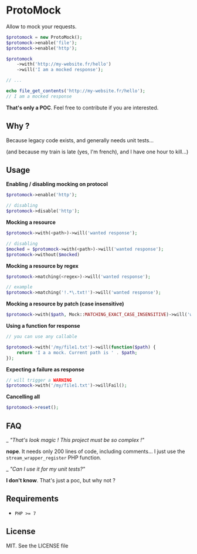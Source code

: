 ProtoMock
=====

Allow to mock your requests.

```php
$protomock = new ProtoMock();
$protomock->enable('file');
$protomock->enable('http');

$protomock
    ->with('http://my-website.fr/hello')
    ->will('I am a mocked response');

// ...

echo file_get_contents('http://my-website.fr/hello');
// I am a mocked response
```

**That's only a POC**. Feel free to contribute if you are interested.

Why ?
-----

Because legacy code exists, and generally needs unit tests...

(and because my train is late (yes, I'm french), and I have one hour to kill...)

Usage
-----

**Enabling / disabling mocking on protocol**

```php
$protomock->enable('http');

// disabling
$protomock->disable('http');
```
    
**Mocking a resource**

```php
$protomock->with(<path>)->will('wanted response');

// disabling
$mocked = $protomock->with(<path>)->will('wanted response');
$protomock->without($mocked)
```

**Mocking a resource by regex**

```php
$protomock->matching(<regex>)->will('wanted response');

// example
$protomock->matching('!.*\.txt!')->will('wanted response');
```

**Mocking a resource by patch (case insensitive)**

```php
$protomock->with($path, Mock::MATCHING_EXACT_CASE_INSENSITIVE)->will('wanted response');
```


**Using a function for response**

```php
// you can use any callable

$protomock->with('/my/file1.txt')->will(function($path) {
    return 'I a a mock. Current path is ' . $path;
});
```

**Expecting a failure as response**

```php
// will trigger a WARNING
$protomock->with('/my/file1.txt')->willFail();
```


**Cancelling all**

```php
$protomock->reset();
```


FAQ
-----

_ *"That's look magic ! This project must be so complex !"*

**nope**. It needs only 200 lines of code, including comments... I just use the `stream_wrapper_register` PHP function.

_ *"Can I use it for my unit tests?"*

**I don't know**. That's just a poc, but why not ?
 

Requirements
-----

- `PHP >= 7`

License
-----

MIT. See the LICENSE file